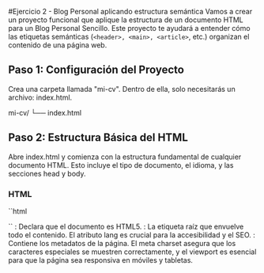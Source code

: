 #Ejercicio 2 - Blog Personal aplicando estructura semántica
Vamos a crear un proyecto funcional que aplique la estructura de un documento HTML para un Blog Personal Sencillo. Este proyecto te ayudará a entender cómo las etiquetas semánticas (``<header>, <main>, <article>``, etc.) organizan el contenido de una página web.



## Paso 1: Configuración del Proyecto
Crea una carpeta llamada "mi-cv". Dentro de ella, solo necesitarás un archivo: index.html.

mi-cv/
   └── index.html

## Paso 2: Estructura Básica del HTML
Abre index.html y comienza con la estructura fundamental de cualquier documento HTML. Esto incluye el tipo de documento, el idioma, y las secciones head y body.

### HTML

``html
<!DOCTYPE html>
<html lang="es">
<head>
    <meta charset="UTF-8">
    <meta name="viewport" content="width=device-width, initial-scale=1.0">
    <title>Mi Blog Personal</title>
</head>
<body>
    </body>
</html>``

<!DOCTYPE html>: Declara que el documento es HTML5.

<html lang="es">: La etiqueta raíz que envuelve todo el contenido. El atributo lang es crucial para la accesibilidad y el SEO.

<head>: Contiene los metadatos de la página. El meta charset asegura que los caracteres especiales se muestren correctamente, y el viewport es esencial para que la página sea responsiva en móviles y tabletas.

<title>: Define el texto que aparecerá en la pestaña del navegador.
